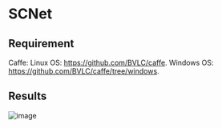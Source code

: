 # SCNet
## Requirement
Caffe: Linux OS: https://github.com/BVLC/caffe. Windows OS: https://github.com/BVLC/caffe/tree/windows.
## Results
![image](https://github.com/zhouliguo/SCNet/blob/master/mnist/sc_test.png)
